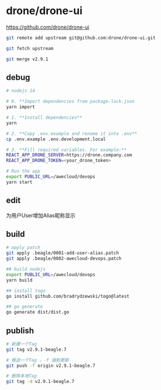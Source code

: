 # drone/drone-ui

<https://github.com/drone/drone-ui>

```bash
git remote add upstream git@github.com:drone/drone-ui.git

git fetch upstream

git merge v2.9.1
```

## debug

```bash
# nodejs 14

# 0. **Import dependencies from package-lock.json
yarn import

# 1. **Install dependencies**
yarn

# 2. **Copy .env.example and rename it into .env**
cp .env.example .env.development.local

# 3. **Fill required variables. For example:**
REACT_APP_DRONE_SERVER=https://drone.company.com
REACT_APP_DRONE_TOKEN=<your_drone_token>

# Run the app
export PUBLIC_URL=/awecloud/devops
yarn start
```

## edit

<!-- 0001-add-user-alias.patch -->
为用户User增加Alias昵称显示

## build

```bash
# apply patch
git apply .beagle/0001-add-user-alias.patch
git apply .beagle/0002-awecloud-devops.patch

## build nodejs
export PUBLIC_URL=/awecloud/devops
yarn build

## install togo
go install github.com/bradrydzewski/togo@latest

## go generate
go generate dist/dist.go
```

## publish

```bash
# 新建一个Tag
git tag v2.9.1-beagle.7

# 推送一个Tag ，-f 强制更新
git push -f origin v2.9.1-beagle.7

# 删除本地Tag
git tag -d v2.9.1-beagle.7
```